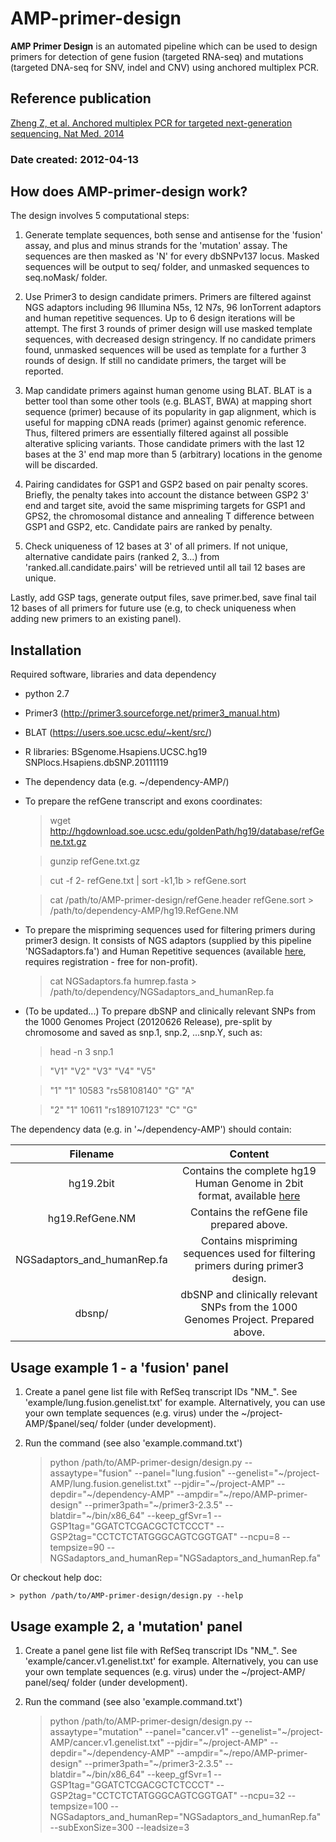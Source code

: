 # AMP-primer-design

**AMP Primer Design** is an automated pipeline which can be used to design primers for detection of gene fusion (targeted RNA-seq) and mutations (targeted DNA-seq for SNV, indel and CNV) using anchored multiplex PCR.

## Reference publication
[Zheng Z, et al. Anchored multiplex PCR for targeted next-generation sequencing. Nat Med. 2014](http://www.nature.com/nm/journal/v20/n12/full/nm.3729.html)
### Date created: 2012-04-13

## How does AMP-primer-design work?  

The design involves 5 computational steps:

1. Generate template sequences, both sense and antisense for the 'fusion' assay, and plus and minus strands for the 'mutation' assay. The sequences are then masked as 'N' for every dbSNPv137 locus. Masked sequences will be output to seq/ folder, and unmasked sequences to seq.noMask/ folder.


2. Use Primer3 to design candidate primers. Primers are filtered against NGS adaptors including 96 Illumina N5s, 12 N7s, 96 IonTorrent adaptors and human repetitive sequences. Up to 6 design iterations will be attempt. The first 3 rounds of primer design will use masked template sequences, with decreased design stringency. If no candidate primers found, unmasked sequences will be used as template for a further 3 rounds of design. If still no candidate primers, the target will be reported.

3. Map candidate primers against human genome using BLAT. BLAT is a better tool than some other tools (e.g. BLAST, BWA) at mapping short sequence (primer) because of its popularity in gap alignment, which is useful for mapping cDNA reads (primer) against genomic reference. Thus, filtered primers are essentially filtered against all possible alterative splicing variants. Those candidate primers with the last 12 bases at the 3' end map more than 5 (arbitrary) locations in the genome will be discarded.

4. Pairing candidates for GSP1 and GSP2 based on pair penalty scores. Briefly, the penalty takes into account the distance between GSP2 3' end and target site, avoid the same mispriming targets for GSP1 and GPS2, the chromosomal distance and annealing T difference between GSP1 and GSP2, etc. Candidate pairs are ranked by penalty.

5. Check uniqueness of 12 bases at 3' of all primers. If not unique, alternative candidate pairs (ranked 2, 3...) from 'ranked.all.candidate.pairs' will be retrieved until all tail 12 bases are unique.

Lastly, add GSP tags, generate output files, save primer.bed, save final tail 12 bases of all primers for future use (e.g, to check uniqueness when adding new primers to an existing panel).

## Installation

Required software, libraries and data dependency

- python 2.7
- Primer3 (http://primer3.sourceforge.net/primer3_manual.htm)
- BLAT (https://users.soe.ucsc.edu/~kent/src/)
- R libraries: BSgenome.Hsapiens.UCSC.hg19
                SNPlocs.Hsapiens.dbSNP.20111119
- The dependency data (e.g. ~/dependency-AMP/)
- To prepare the refGene transcript and exons coordinates:

    > wget http://hgdownload.soe.ucsc.edu/goldenPath/hg19/database/refGene.txt.gz

    > gunzip refGene.txt.gz

    > cut -f 2- refGene.txt | sort -k1,1b > refGene.sort 

    > cat /path/to/AMP-primer-design/refGene.header refGene.sort > /path/to/dependency-AMP/hg19.RefGene.NM

- To prepare the mispriming sequences used for filtering primers during primer3 design. It consists of NGS adaptors (supplied by this pipeline 'NGSadaptors.fa') and Human Repetitive sequences (available [here](http://www.girinst.org/server/RepBase/index.php), requires registration - free for non-profit).

    > cat NGSadaptors.fa humrep.fasta > /path/to/dependency/NGSadaptors_and_humanRep.fa

- (To be updated...) To prepare dbSNP and clinically relevant SNPs from the 1000 Genomes Project (20120626 Release), pre-split by chromosome and saved as snp.1, snp.2, ...snp.Y, such as:

    > head -n 3 snp.1

    > "V1" "V2" "V3" "V4" "V5"

    > "1" "1" 10583 "rs58108140" "G" "A"

    > "2" "1" 10611 "rs189107123" "C" "G"

The dependency data (e.g. in '~/dependency-AMP') should contain:

| Filename    | Content |
| :---------: |:-------:|
| hg19.2bit   | Contains the complete hg19 Human Genome in 2bit format, available [here](http://hgdownload.cse.ucsc.edu/goldenPath/hg19/bigZips/hg19.2bit) |
| hg19.RefGene.NM | Contains the refGene file prepared above. |
| NGSadaptors_and_humanRep.fa | Contains mispriming sequences used for filtering primers during primer3 design. |
| dbsnp/  | dbSNP and clinically relevant SNPs from the 1000 Genomes Project. Prepared above. |


## Usage example 1 - a 'fusion' panel

1. Create a panel gene list file with RefSeq transcript IDs "NM_". See 'example/lung.fusion.genelist.txt' for example. Alternatively, you can use your own template sequences (e.g. virus) under the ~/project-AMP/$panel/seq/ folder (under development).

2. Run the command (see also 'example.command.txt')

    > python /path/to/AMP-primer-design/design.py --assaytype="fusion" --panel="lung.fusion" --genelist="~/project-AMP/lung.fusion.genelist.txt" --pjdir="~/project-AMP"  --depdir="~/dependency-AMP" --ampdir="~/repo/AMP-primer-design" --primer3path="~/primer3-2.3.5" --blatdir="~/bin/x86_64" --keep_gfSvr=1 --GSP1tag="GGATCTCGACGCTCTCCCT" --GSP2tag="CCTCTCTATGGGCAGTCGGTGAT" --ncpu=8 --tempsize=90 --NGSadaptors_and_humanRep="NGSadaptors_and_humanRep.fa"

Or checkout help doc:

    > python /path/to/AMP-primer-design/design.py --help


## Usage example 2, a 'mutation' panel

1. Create a panel gene list file with RefSeq transcript IDs "NM_". See 'example/cancer.v1.genelist.txt' for example. Alternatively, you can use your own template sequences (e.g. virus) under the ~/project-AMP/ panel/seq/ folder (under development).

2. Run the command (see also 'example.command.txt')

    > python /path/to/AMP-primer-design/design.py --assaytype="mutation" --panel="cancer.v1" --genelist="~/project-AMP/cancer.v1.genelist.txt" --pjdir="~/project-AMP" --depdir="~/dependency-AMP" --ampdir="~/repo/AMP-primer-design" --primer3path="~/primer3-2.3.5" --blatdir="~/bin/x86_64" --keep_gfSvr=1 --GSP1tag="GGATCTCGACGCTCTCCCT" --GSP2tag="CCTCTCTATGGGCAGTCGGTGAT" --ncpu=32 --tempsize=100 --NGSadaptors_and_humanRep="NGSadaptors_and_humanRep.fa" --subExonSize=300 --leadsize=3
